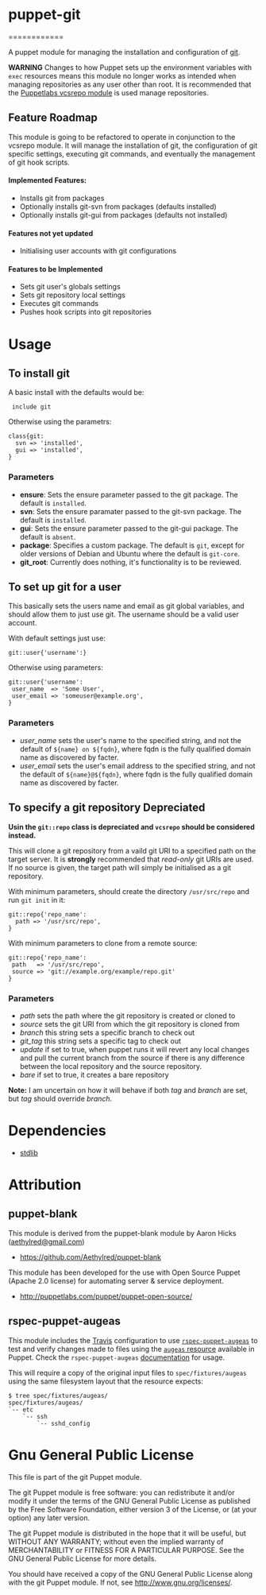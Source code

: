 # puppet-git
============

A puppet module for managing the installation and configuration of [git](http://git-scm.com/).

**WARNING** Changes to how Puppet sets up the environment variables with `exec` resources means this module no longer works as intended when managing repositories as any user other than root. It is recommended that the [Puppetlabs vcsrepo module](https://github.com/puppetlabs/puppetlabs-vcsrepo) is used manage repositories.

## Feature Roadmap

This module is going to be refactored to operate in conjunction to the vcsrepo module. It will manage the installation of git, the configuration of git specific settings, executing git commands, and eventually the management of git hook scripts.

#### Implemented Features:
* Installs git from packages
* Optionally installs git-svn from packages (defaults installed)
* Optionally installs git-gui from packages (defaults not installed)

#### Features not yet updated
* Initialising user accounts with git configurations

#### Features to be Implemented
* Sets git user's globals settings
* Sets git repository local settings
* Executes git commands
* Pushes hook scripts into git repositories

# Usage

## To install git

A basic install with the defaults would be:

     include git

Otherwise using the parametrs:

    class{git:
      svn => 'installed',
      gui => 'installed',
    }

### Parameters

* **ensure**: Sets the ensure parameter passed to the git package. The default is `installed`.
* **svn**: Sets the ensure paramater passed to the git-svn package. The default is `installed`.
* **gui**: Sets the ensure parameter passed to the git-gui package. The default is `absent`.
* **package**: Specifies a custom package. The default is `git`, except for older versions of Debian and Ubuntu where the default is `git-core`.
* **git_root**: Currently does nothing, it's functionality is to be reviewed.

## To set up git for a user

This basically sets the users name and email as git global variables, and should allow them to just use git. The username should be a valid user account.

With default settings just use:

    git::user{'username':}

Otherwise using parameters:

    git::user{'username':
     user_name  => 'Some User',
     user_email => 'someuser@example.org',
    }

### Parameters

* *user_name* sets the user's name to the specified string, and not the default of `${name} on ${fqdn}`, where fqdn is the fully qualified domain name as discovered by facter.
* *user_email* sets the user's email address to the specified string, and not the default of `${name}@${fqdn}`, where fqdn is the fully qualified domain name as discovered by facter.

## To specify a git repository **Depreciated**

**Usin the `git::repo` class is depreciated and `vcsrepo` should be considered instead.**

This will clone a git repository from a vaild git URI to a specified path on the target server. It is **strongly** recommended that *read-only* git URIs are used. If no source is given, the target path will simply be initialised as a git repository.

With minimum parameters, should create the directory `/usr/src/repo` and run `git init` in it:

    git::repo{'repo_name':
      path => '/usr/src/repo',
    }

With minimum parameters to clone from a remote source:

    git::repo{'repo_name':
     path   => '/usr/src/repo',
     source => 'git://example.org/example/repo.git'
    }

### Parameters

* *path* sets the path where the git repository is created or cloned to
* *source* sets the git URI from which the git repository is cloned from
* *branch* this string sets a specific branch to check out
* *git_tag* this string sets a specific tag to check out
* *update* if set to true, when puppet runs it will revert any local changes and pull the current branch from the source if there is any difference between the local repository and the source repository.
*  *bare* if set to true, it creates a bare repository

**Note:** I am uncertain on how it will behave if both *tag* and *branch* are set, but *tag* should override *branch*.

# Dependencies

* [stdlib][1]

[1]:https://github.com/puppetlabs/puppetlabs-stdlib

# Attribution

## puppet-blank

This module is derived from the puppet-blank module by Aaron Hicks (aethylred@gmail.com)

* https://github.com/Aethylred/puppet-blank

This module has been developed for the use with Open Source Puppet (Apache 2.0 license) for automating server & service deployment.

* http://puppetlabs.com/puppet/puppet-open-source/

## rspec-puppet-augeas

This module includes the [Travis](https://travis-ci.org) configuration to use [`rspec-puppet-augeas`](https://github.com/domcleal/rspec-puppet-augeas) to test and verify changes made to files using the [`augeas` resource](http://docs.puppetlabs.com/references/latest/type.html#augeas) available in Puppet. Check the `rspec-puppet-augeas` [documentation](https://github.com/domcleal/rspec-puppet-augeas/blob/master/README.md) for usage.

This will require a copy of the original input files to `spec/fixtures/augeas` using the same filesystem layout that the resource expects:  
```
$ tree spec/fixtures/augeas/
spec/fixtures/augeas/
`-- etc
    `-- ssh
        `-- sshd_config
```

# Gnu General Public License

This file is part of the git Puppet module.

The git Puppet module is free software: you can redistribute it and/or modify it under the terms of the GNU General Public License as published by the Free Software Foundation, either version 3 of the License, or (at your option) any later version.

The git Puppet module is distributed in the hope that it will be useful, but WITHOUT ANY WARRANTY; without even the implied warranty of MERCHANTABILITY or FITNESS FOR A PARTICULAR PURPOSE.  See the GNU General Public License for more details.

You should have received a copy of the GNU General Public License along with the git Puppet module.  If not, see <http://www.gnu.org/licenses/>.
